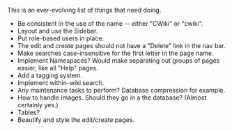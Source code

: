 This is an ever-evolving list of things that need doing.

* Be consistent in the use of the name -- either "CWiki" or "cwiki".
* Layout and use the Sidebar.
* Put role-based users in place.
* The edit and create pages should not have a "Delete" link in the nav bar.
* Make searches case-insensitive for the first letter in the page name.
* Implement Namespaces? Would make separating out groups of pages easier, like all "Help" pages.
* Add a tagging system.
* Implement within-wiki search.
* Any maintenance tasks to perform? Database compression for example.
* How to handle images. Should they go in a the database? (Almost certainly yes.)
* Tables?
* Beautify and style the edit/create pages.